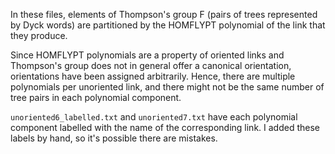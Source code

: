 In these files, elements of Thompson's group F
(pairs of trees represented by Dyck words)
are partitioned by the HOMFLYPT polynomial of the link that they produce.

Since HOMFLYPT polynomials are a property of oriented links
and Thompson's group does not in general offer a canonical orientation,
orientations have been assigned arbitrarily.
Hence, there are multiple polynomials per unoriented link,
and there might not be the same number of tree pairs in each polynomial component.

`unoriented6_labelled.txt` and `unoriented7.txt` have each polynomial component labelled with the name of the corresponding link. I added these labels by hand, so it's possible there are mistakes.

